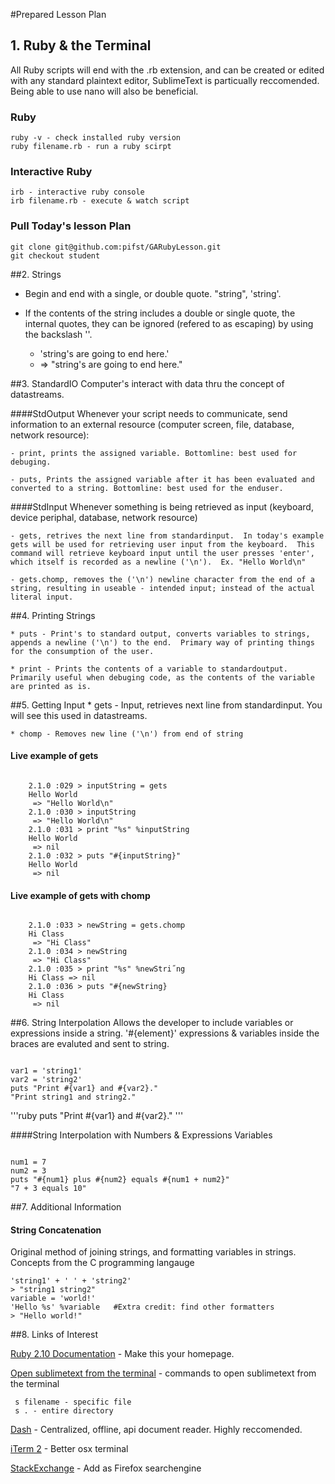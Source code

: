 #Prepared Lesson Plan

## 1. Ruby & the Terminal

All Ruby scripts will end with the .rb extension, and can be created or edited with any standard plaintext editor, SublimeText is particually reccomended.  Being able to use nano will also be beneficial.

### Ruby
    ruby -v - check installed ruby version
    ruby filename.rb - run a ruby scirpt

### Interactive Ruby

    irb - interactive ruby console
    irb filename.rb - execute & watch script
    
### Pull Today's lesson Plan
    git clone git@github.com:pifst/GARubyLesson.git
    git checkout student

##2. Strings
* Begin and end with a single, or double quote. "string", 'string'.  

* If the contents of the string includes a double or single quote, the internal quotes, they can be ignored (refered to as escaping) by using the backslash '\'.
    - 'string\'s are  going to end here.'
    - => "string's are  going to end here."

##3. StandardIO
Computer's interact with data thru the concept of datastreams.

####StdOutput
Whenever your script needs to communicate, send information to an external resource (computer screen, file, database, network resource):

    - print, prints the assigned variable. Bottomline: best used for debuging.

    - puts, Prints the assigned variable after it has been evaluated and converted to a string. Bottomline: best used for the enduser.
    
####StdInput
Whenever something is being retrieved as input (keyboard, device periphal, database, network resource)

    - gets, retrives the next line from standardinput.  In today's example gets will be used for retrieving user input from the keyboard.  This command will retrieve keyboard input until the user presses 'enter', which itself is recorded as a newline ('\n').  Ex. "Hello World\n"

    - gets.chomp, removes the ('\n') newline character from the end of a string, resulting in useable - intended input; instead of the actual literal input.

##4. Printing Strings

    * puts - Print's to standard output, converts variables to strings, appends a newline ('\n') to the end.  Primary way of printing things for the consumption of the user.
      
    * print - Prints the contents of a variable to standardoutput.  Primarily useful when debuging code, as the contents of the variable are printed as is.

##5. Getting Input
    * gets - Input, retrieves next line from standardinput.  You will see this used in datastreams.

    * chomp - Removes new line ('\n') from end of string

#### Live example of gets 
<code>
    2.1.0 :029 > inputString = gets
    Hello World
     => "Hello World\n"
    2.1.0 :030 > inputString
     => "Hello World\n"
    2.1.0 :031 > print "%s" %inputString
    Hello World
     => nil
    2.1.0 :032 > puts "#{inputString}"
    Hello World
     => nil
</code>

#### Live example of gets with chomp
<code>
    2.1.0 :033 > newString = gets.chomp
    Hi Class
     => "Hi Class"
    2.1.0 :034 > newString
     => "Hi Class"
    2.1.0 :035 > print "%s" %newStri˝ng
    Hi Class => nil
    2.1.0 :036 > puts "#{newString}
    Hi Class
     => nil
</code>

##6. String Interpolation 
Allows the developer to include variables or expressions inside a string.  '#{element}' expressions & variables inside the braces are evaluted and sent to string. 

<code>
var1 = 'string1'
var2 = 'string2'
puts "Print #{var1} and #{var2}."
"Print string1 and string2."
</code>

'''ruby
puts "Print #{var1} and #{var2}."
'''

####String Interpolation with Numbers & Expressions
Variables 

<code>
num1 = 7
num2 = 3
puts "#{num1} plus #{num2} equals #{num1 + num2}"
"7 + 3 equals 10"
</code>

##7. Additional Information

#### String Concatenation
Original method of joining strings, and formatting variables in strings.  Concepts from the C programming langauge

    'string1' + ' ' + 'string2'
    > "string1 string2"
    variable = 'world!'
    'Hello %s' %variable   #Extra credit: find other formatters
    > "Hello world!"

##8. Links of Interest

[Ruby 2.10 Documentation](http://docs.rubydocs.org/ruby-2-1-0/) - Make this your homepage.

[Open sublimetext from the terminal](https://gist.github.com/artero/1236170) - commands to open sublimetext from the terminal

     s filename - specific file
     s . - entire directory

[Dash](http://kapeli.com/dash) - Centralized, offline, api document reader.  Highly reccomended.

[iTerm 2](http://www.iterm2.com/) - Better osx terminal

[StackExchange](http://www.stackexchange.com) - Add as Firefox searchengine